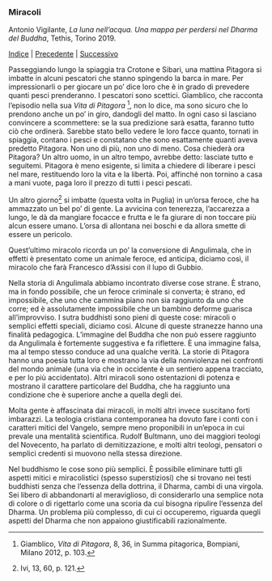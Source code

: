 <link rel="stylesheet" href="../assets/style.css">

### Miracoli

Antonio Vigilante, _La luna nell’acqua. Una mappa per perdersi nel Dharma del Buddha_, Tethis, Torino 2019.

[Indice](index.md) | [Precedente](mendicanti.md) | [Successivo](la-zattera.md)

Passeggiando lungo la spiaggia tra Crotone e Sibari, una mattina Pitagora si imbatte in alcuni pescatori che stanno spingendo la barca in mare. Per impressionarli o per giocare un po’ dice loro che è in grado di prevedere quanti pesci prenderanno. I pescatori sono scettici. Giamblico, che racconta l’episodio nella sua _Vita di Pitagora_ [^19], non lo dice, ma sono sicuro che lo prendono anche un po’ in giro, dandogli del matto. In ogni caso si lasciano convincere a scommettere: se la sua predizione sarà esatta, faranno tutto ciò che ordinerà. Sarebbe stato bello vedere le loro facce quanto, tornati in spiaggia, contano i pesci e constatano che sono esattamente quanti aveva predetto Pitagora. Non uno di più, non uno di meno. Cosa chiederà ora Pitagora? Un altro uomo, in un altro tempo, avrebbe detto: lasciate tutto e seguitemi. Pitagora è meno esigente, si limita a chiedere di liberare i pesci nel mare, restituendo loro la vita e la libertà. Poi, affinché non tornino a casa a mani vuote, paga loro il prezzo di tutti i pesci pescati.

Un altro giorno[^20] si imbatte (questa volta in Puglia) in un’orsa feroce, che ha ammazzato un bel po’ di gente. La avvicina con tenerezza, l’accarezza a lungo, le dà da mangiare focacce e frutta e le fa giurare di non toccare più alcun essere umano. L’orsa di allontana nei boschi e da allora smette di essere un pericolo.

Quest’ultimo miracolo ricorda un po’ la conversione di Angulimala, che in effetti è presentato come un animale feroce, ed anticipa, diciamo così, il miracolo che farà Francesco d’Assisi con il lupo di Gubbio. 

Nella storia di Angulimala abbiamo incontrato diverse cose strane. È strano, ma in fondo possibile, che un feroce criminale si converta; è strano, ed impossibile, che uno che cammina piano non sia raggiunto da uno che corre; ed è assolutamente impossibile che un bambino deforme guarisca all’improvviso. I sutra buddhisti sono pieni di queste cose: miracoli o semplici effetti speciali, diciamo così. Alcune di queste stranezze hanno una finalità pedagogica. L’immagine del Buddha che non può essere raggiunto da Angulimala è fortemente suggestiva e fa riflettere. È una immagine falsa, ma al tempo stesso conduce ad una qualche verità. La storie di Pitagora hanno una poesia tutta loro e mostrano la via della nonviolenza nei confronti del mondo animale (una via che in occidente è un sentiero appena tracciato, e per lo più accidentato). Altri miracoli sono ostentazioni di potenza e mostrano il carattere particolare del Buddha, che ha raggiunto una condizione che è superiore anche a quella degli dei.

Molta gente è affascinata dai miracoli, in molti altri invece suscitano forti imbarazzi. La teologia cristiana contemporanea ha dovuto fare i conti con i caratteri mitici del Vangelo, sempre meno proponibili in un’epoca in cui prevale una mentalità scientifica. Rudolf Bultmann, uno dei maggiori teologi del Novecento, ha parlato di demitizzazione, e molti altri teologi, pensatori o semplici credenti si muovono nella stessa direzione. 

Nel buddhismo le cose sono più semplici. È possibile eliminare tutti gli aspetti mitici e miracolistici (spesso superstiziosi) che si trovano nei testi buddhisti senza che l’essenza della dottrina, il Dharma, cambi di una virgola. Sei libero di abbandonarti al meraviglioso, di considerarlo una semplice nota di colore o di rigettarlo come una scoria da cui bisogna ripulire l’essenza del Dharma. Un problema più complesso, di cui ci occuperemo, riguarda quegli aspetti del Dharma che non appaiono giustificabili razionalmente.

[^19]: Giamblico, _Vita di Pitagora_, 8, 36, in Summa pitagorica, Bompiani, Milano 2012, p. 103.  
[^20]: Ivi, 13, 60, p. 121.
